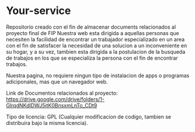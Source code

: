 # Your-service

Repositorio creado con el fin de almacenar documents relacionados al proyecto final de FIP
Nuestra web esta dirigida a aquellas personas que necesiten la facilidad de encontrar un trabajador especializado en un area con el fin de satisfacer la necesidad de una solucion a un inconveniente en su hogar, y a su vez, tambien esta dirigida a la postulacion de la busqueda de trabajos en los que se especializa la persona con el fin de encontrar trabajos.

Nuestra pagina, no requiere ningun tipo de instalacion de apps o programas adiciponales, mas que un navegador web.

Link de Documentos relacionados al proyecto:
https://drive.google.com/drive/folders/1-GlrqdNKdIDWJ5itK0BnsxmLnTo_CDt9

Tipo de licencia: GPL (Cualquier modificacion de codigo, tambien se distribuira bajo la misma licencia).